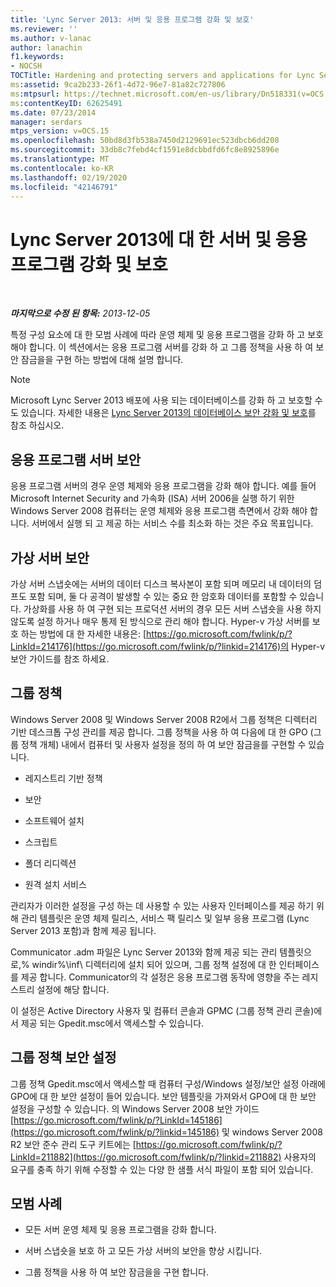```yaml
---
title: 'Lync Server 2013: 서버 및 응용 프로그램 강화 및 보호'
ms.reviewer: ''
ms.author: v-lanac
author: lanachin
f1.keywords:
- NOCSH
TOCTitle: Hardening and protecting servers and applications for Lync Server 2013
ms:assetid: 9ca2b233-26f1-4d72-96e7-81a82c727806
ms:mtpsurl: https://technet.microsoft.com/en-us/library/Dn518331(v=OCS.15)
ms:contentKeyID: 62625491
ms.date: 07/23/2014
manager: serdars
mtps_version: v=OCS.15
ms.openlocfilehash: 50bd8d3fb538a7450d2129691ec523dbcb6dd208
ms.sourcegitcommit: 33db8c7febd4cf1591e8dcbbdfd6fc8e8925896e
ms.translationtype: MT
ms.contentlocale: ko-KR
ms.lasthandoff: 02/19/2020
ms.locfileid: "42146791"
---
```

<div data-xmlns="http://www.w3.org/1999/xhtml">

<div class="topic" data-xmlns="http://www.w3.org/1999/xhtml" data-msxsl="urn:schemas-microsoft-com:xslt" data-cs="http://msdn.microsoft.com/">

<div data-asp="https://msdn2.microsoft.com/asp">

# <a name="hardening-and-protecting-servers-and-applications-for-lync-server-2013"></a>Lync Server 2013에 대 한 서버 및 응용 프로그램 강화 및 보호

</div>

<div id="mainSection">

<div id="mainBody">

<span> </span>

_**마지막으로 수정 된 항목:** 2013-12-05_

특정 구성 요소에 대 한 모범 사례에 따라 운영 체제 및 응용 프로그램을 강화 하 고 보호 해야 합니다. 이 섹션에서는 응용 프로그램 서버를 강화 하 고 그룹 정책을 사용 하 여 보안 잠금을을 구현 하는 방법에 대해 설명 합니다.

<div>


> [!NOTE]  
> Microsoft Lync Server 2013 배포에 사용 되는 데이터베이스를 강화 하 고 보호할 수도 있습니다. 자세한 내용은 <A href="lync-server-2013-hardening-and-protecting-databases.md">Lync Server 2013의 데이터베이스 보안 강화 및 보호</A>를 참조 하십시오.



</div>

<div>

## <a name="securing-application-servers"></a>응용 프로그램 서버 보안

응용 프로그램 서버의 경우 운영 체제와 응용 프로그램을 강화 해야 합니다. 예를 들어 Microsoft Internet Security and 가속화 (ISA) 서버 2006을 실행 하기 위한 Windows Server 2008 컴퓨터는 운영 체제와 응용 프로그램 측면에서 강화 해야 합니다. 서버에서 실행 되 고 제공 하는 서비스 수를 최소화 하는 것은 주요 목표입니다.

</div>

<div>

## <a name="securing-virtual-servers"></a>가상 서버 보안

가상 서버 스냅숏에는 서버의 데이터 디스크 복사본이 포함 되며 메모리 내 데이터의 덤프도 포함 되며, 둘 다 공격이 발생할 수 있는 중요 한 암호화 데이터를 포함할 수 있습니다. 가상화를 사용 하 여 구현 되는 프로덕션 서버의 경우 모든 서버 스냅숏을 사용 하지 않도록 설정 하거나 매우 통제 된 방식으로 관리 해야 합니다. Hyper-v 가상 서버를 보호 하는 방법에 대 한 자세한 내용은: [https://go.microsoft.com/fwlink/p/?LinkId=214176](https://go.microsoft.com/fwlink/p/?linkid=214176)의 Hyper-v 보안 가이드를 참조 하세요.

</div>

<div>

## <a name="group-policy"></a>그룹 정책

Windows Server 2008 및 Windows Server 2008 R2에서 그룹 정책은 디렉터리 기반 데스크톱 구성 관리를 제공 합니다. 그룹 정책을 사용 하 여 다음에 대 한 GPO (그룹 정책 개체) 내에서 컴퓨터 및 사용자 설정을 정의 하 여 보안 잠금을를 구현할 수 있습니다.

  - 레지스트리 기반 정책

  - 보안

  - 소프트웨어 설치

  - 스크립트

  - 폴더 리디렉션

  - 원격 설치 서비스

관리자가 이러한 설정을 구성 하는 데 사용할 수 있는 사용자 인터페이스를 제공 하기 위해 관리 템플릿은 운영 체제 릴리스, 서비스 팩 릴리스 및 일부 응용 프로그램 (Lync Server 2013 포함)과 함께 제공 됩니다.

Communicator .adm 파일은 Lync Server 2013와 함께 제공 되는 관리 템플릿으로,% windir%\\inf\\ 디렉터리에 설치 되어 있으며, 그룹 정책 설정에 대 한 인터페이스를 제공 합니다. Communicator의 각 설정은 응용 프로그램 동작에 영향을 주는 레지스트리 설정에 해당 합니다.

이 설정은 Active Directory 사용자 및 컴퓨터 콘솔과 GPMC (그룹 정책 관리 콘솔)에서 제공 되는 Gpedit.msc에서 액세스할 수 있습니다.

</div>

<div>

## <a name="group-policy-security-settings"></a>그룹 정책 보안 설정

그룹 정책 Gpedit.msc에서 액세스할 때 컴퓨터 구성/Windows 설정/보안 설정 아래에 GPO에 대 한 보안 설정이 들어 있습니다. 보안 템플릿을 가져와서 GPO에 대 한 보안 설정을 구성할 수 있습니다. 의 Windows Server 2008 보안 가이드 [https://go.microsoft.com/fwlink/p/?LinkId=145186](https://go.microsoft.com/fwlink/p/?linkid=145186) 및 windows Server 2008 R2 보안 준수 관리 도구 키트에는 [https://go.microsoft.com/fwlink/p/?LinkId=211882](https://go.microsoft.com/fwlink/p/?linkid=211882) 사용자의 요구를 충족 하기 위해 수정할 수 있는 다양 한 샘플 서식 파일이 포함 되어 있습니다.

</div>

<div>

## <a name="best-practices"></a>모범 사례

  - 모든 서버 운영 체제 및 응용 프로그램을 강화 합니다.

  - 서버 스냅숏을 보호 하 고 모든 가상 서버의 보안을 향상 시킵니다.

  - 그룹 정책을 사용 하 여 보안 잠금을을 구현 합니다.

</div>

</div>

<span> </span>

</div>

</div>

</div>

